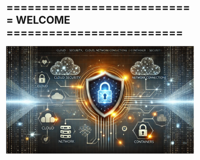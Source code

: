 # =========================== WELCOME =========================
![Banner de Cybersecurity](./cybersecurity.webp)

